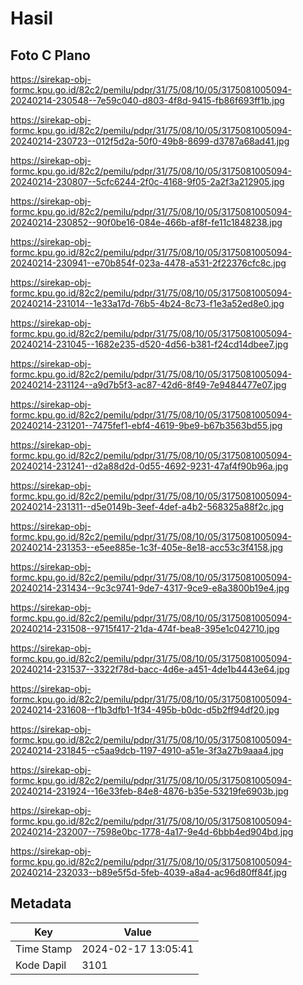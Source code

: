 # Hasil

## Foto C Plano

https://sirekap-obj-formc.kpu.go.id/82c2/pemilu/pdpr/31/75/08/10/05/3175081005094-20240214-230548--7e59c040-d803-4f8d-9415-fb86f693ff1b.jpg

https://sirekap-obj-formc.kpu.go.id/82c2/pemilu/pdpr/31/75/08/10/05/3175081005094-20240214-230723--012f5d2a-50f0-49b8-8699-d3787a68ad41.jpg

https://sirekap-obj-formc.kpu.go.id/82c2/pemilu/pdpr/31/75/08/10/05/3175081005094-20240214-230807--5cfc6244-2f0c-4168-9f05-2a2f3a212905.jpg

https://sirekap-obj-formc.kpu.go.id/82c2/pemilu/pdpr/31/75/08/10/05/3175081005094-20240214-230852--90f0be16-084e-466b-af8f-fe11c1848238.jpg

https://sirekap-obj-formc.kpu.go.id/82c2/pemilu/pdpr/31/75/08/10/05/3175081005094-20240214-230941--e70b854f-023a-4478-a531-2f22376cfc8c.jpg

https://sirekap-obj-formc.kpu.go.id/82c2/pemilu/pdpr/31/75/08/10/05/3175081005094-20240214-231014--1e33a17d-76b5-4b24-8c73-f1e3a52ed8e0.jpg

https://sirekap-obj-formc.kpu.go.id/82c2/pemilu/pdpr/31/75/08/10/05/3175081005094-20240214-231045--1682e235-d520-4d56-b381-f24cd14dbee7.jpg

https://sirekap-obj-formc.kpu.go.id/82c2/pemilu/pdpr/31/75/08/10/05/3175081005094-20240214-231124--a9d7b5f3-ac87-42d6-8f49-7e9484477e07.jpg

https://sirekap-obj-formc.kpu.go.id/82c2/pemilu/pdpr/31/75/08/10/05/3175081005094-20240214-231201--7475fef1-ebf4-4619-9be9-b67b3563bd55.jpg

https://sirekap-obj-formc.kpu.go.id/82c2/pemilu/pdpr/31/75/08/10/05/3175081005094-20240214-231241--d2a88d2d-0d55-4692-9231-47af4f90b96a.jpg

https://sirekap-obj-formc.kpu.go.id/82c2/pemilu/pdpr/31/75/08/10/05/3175081005094-20240214-231311--d5e0149b-3eef-4def-a4b2-568325a88f2c.jpg

https://sirekap-obj-formc.kpu.go.id/82c2/pemilu/pdpr/31/75/08/10/05/3175081005094-20240214-231353--e5ee885e-1c3f-405e-8e18-acc53c3f4158.jpg

https://sirekap-obj-formc.kpu.go.id/82c2/pemilu/pdpr/31/75/08/10/05/3175081005094-20240214-231434--9c3c9741-9de7-4317-9ce9-e8a3800b19e4.jpg

https://sirekap-obj-formc.kpu.go.id/82c2/pemilu/pdpr/31/75/08/10/05/3175081005094-20240214-231508--9715f417-21da-474f-bea8-395e1c042710.jpg

https://sirekap-obj-formc.kpu.go.id/82c2/pemilu/pdpr/31/75/08/10/05/3175081005094-20240214-231537--3322f78d-bacc-4d6e-a451-4de1b4443e64.jpg

https://sirekap-obj-formc.kpu.go.id/82c2/pemilu/pdpr/31/75/08/10/05/3175081005094-20240214-231608--f1b3dfb1-1f34-495b-b0dc-d5b2ff94df20.jpg

https://sirekap-obj-formc.kpu.go.id/82c2/pemilu/pdpr/31/75/08/10/05/3175081005094-20240214-231845--c5aa9dcb-1197-4910-a51e-3f3a27b9aaa4.jpg

https://sirekap-obj-formc.kpu.go.id/82c2/pemilu/pdpr/31/75/08/10/05/3175081005094-20240214-231924--16e33feb-84e8-4876-b35e-53219fe6903b.jpg

https://sirekap-obj-formc.kpu.go.id/82c2/pemilu/pdpr/31/75/08/10/05/3175081005094-20240214-232007--7598e0bc-1778-4a17-9e4d-6bbb4ed904bd.jpg

https://sirekap-obj-formc.kpu.go.id/82c2/pemilu/pdpr/31/75/08/10/05/3175081005094-20240214-232033--b89e5f5d-5feb-4039-a8a4-ac96d80ff84f.jpg


## Metadata

| Key        | Value               |
| ---------- | ------------------- |
| Time Stamp | 2024-02-17 13:05:41 |
| Kode Dapil | 3101                |



